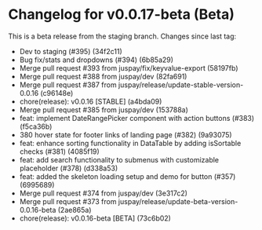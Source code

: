 # Changelog for v0.0.17-beta (Beta)

This is a beta release from the staging branch. Changes since last tag:

- Dev to staging (#395) (34f2c11)
- Bug fix/stats and dropdowns (#394) (6b85a29)
- Merge pull request #393 from juspay/fix/keyvalue-export (58197fb)
- Merge pull request #388 from juspay/dev (82fa691)
- Merge pull request #387 from juspay/release/update-stable-version-0.0.16 (c96148e)
- chore(release): v0.0.16 [STABLE] (a4bda09)
- Merge pull request #385 from juspay/dev (153788a)
- feat: implement DateRangePicker component with action buttons (#383) (f5ca36b)
- 380 hover state for footer links of landing page (#382) (9a93075)
- feat: enhance sorting functionality in DataTable by adding isSortable checks (#381) (4085f19)
- feat: add search functionality to submenus with customizable placeholder (#378) (d338a53)
- feat: added the skeleton loading setup and demo for button (#357) (6995689)
- Merge pull request #374 from juspay/dev (3e317c2)
- Merge pull request #373 from juspay/release/update-beta-version-0.0.16-beta (2ae865a)
- chore(release): v0.0.16-beta [BETA] (73c6b02)
